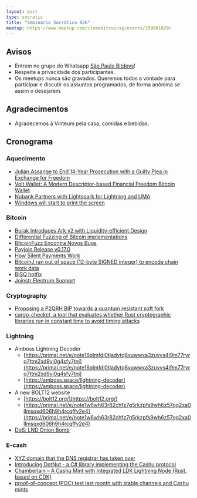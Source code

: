 ```yaml
---
layout: post
type: socratic
title: "Seminário Socrático 026"
meetup: https://www.meetup.com/clubebitcoinsp/events/299681829/
---
```


## Avisos

- Entrem no grupo do Whatsapp [São Paulo Bitdevs](https://chat.whatsapp.com/HiaPqjmUqER5djFPR1Yl3T)!
- Respeite a privacidade dos participantes.
- Os meetups nunca são gravados. Queremos todos a vontade para participar e discutir os assuntos programados, de forma anônima se assim o desejarem.

## Agradecimentos

- Agradecemos à Vinteum pela casa, comidas e bebidas.

## Cronograma

### Aquecimento
- [Julian Assange to End 14-Year Prosecution with a Guilty Plea in Exchange for Freedom](https://www.nobsbitcoin.com/julian-assange-to-end-12-year-us-prosecution-with-a-guilty-plea-in-exchange-for-freedom/)
- [Volt Wallet: A Modern Descriptor-based Financial Freedom Bitcoin Wallet](https://www.nobsbitcoin.com/volt-wallet/)
- [Nubank Partners with Lightspark for Lightning and UMA](https://www.lightspark.com/news/nubank-announcement)
- [Windows will start to print the screen](https://support.microsoft.com/pt-br/windows/copilot-no-windows-seus-dados-e-privacidade-3e265e82-fc76-4d0a-afc0-4a0de528b73a)

### Bitcoin
- [Burak Introduces Ark v2 with Liquidity-efficient Design](https://brqgoo.medium.com/introducing-ark-v2-2e7ab378e87b)
- [Differential Fuzzing of Bitcoin implementations](https://delvingbitcoin.org/t/differential-fuzzing-of-bitcoin-implementations/208/6)
- [BitcoinFuzz Encontra Novos Bugs](https://delvingbitcoin.org/t/differential-fuzzing-of-bitcoin-implementations/208/5)
- [Payjoin Release v0.17.0](https://github.com/payjoin/rust-payjoin/releases/tag/payjoin-0.17.0)
- [How Silent Payments Work](https://medium.com/@ottosch/how-silent-payments-work-41bea907d6b0)
- [BitcoinJ ran out of space (12-byte SIGNED integer) to encode chain work data](https://github.com/bitcoinj/bitcoinj/issues/3410)
- [BISQ hotfix](https://github.com/bisq-network/bisq/commit/3a84f18d2bc464d6cf24f32e2d3a0e02ce31bfe8)
- [Joinstr Electrum Support](https://docs.joinstr.xyz/users/using-joinstr#electrum-plugin)

### Cryptography
- [Proposing a P2QRH BIP towards a quantum resistant soft fork](https://delvingbitcoin.org/t/proposing-a-p2qrh-bip-towards-a-quantum-resistant-soft-fork/956)
- [cargo-checkct, a tool that evaluates whether Rust cryptographic libraries run in constant time to avoid timing attacks](https://www.ledger.com/blog-cargo-checkct-our-home-made-tool-guarding-against-timing-attacks-is-now-open-source)

### Lightning
- Amboss Lightning Decoder
  - [https://primal.net/e/note16qlmfdj0tjadvtq8vuwwxa3zuvvs4l9m77ryrq7ttm2xd9vj0g4sfy7tnj](https://primal.net/e/note16qlmfdj0tjadvtq8vuwwxa3zuvvs4l9m77ryrq7ttm2xd9vj0g4sfy7tnj)
  - [https://amboss.space/lightning-decoder](https://amboss.space/lightning-decoder)
- A new BOLT12 website
  - [https://bolt12.org/](https://bolt12.org/)
  - [https://primal.net/e/note1w6wh63r82chfz7g5rkzpfs9wh6z57qq2xa0llmsqxd606h9h4rcqffv2e4](https://primal.net/e/note1w6wh63r82chfz7g5rkzpfs9wh6z57qq2xa0llmsqxd606h9h4rcqffv2e4)
- [DoS: LND Onion Bomb](https://morehouse.github.io/lightning/lnd-onion-bomb/)

### E-cash
- [XYZ domain that the DNS registrar has taken over](https://primal.net/e/note1luc96j5l8dm33zqzly40y9ygfxjfxj2q2qr6264rcna8uzxk4s6ql2ngwg)
- [Introducing DotNut - a C# library implementing the Cashu protocol](https://primal.net/e/nevent1qqstgq3vqcxkcyczjsywdys44d5kl44s9xfrra2fmxmddk7mar3mnjgzyq324q23pmnrlc43djhpdcyjrauwnw5cst3gdrn7vwkk6z9wndv4gkupk6d)
- [Chamberlain – A Cashu Mint with Integrated LDK Lightning Node (Rust, based on CDK)](https://primal.net/e/note1ead5wvfug96ddfd6ddtxay7ak8p0uja005agpawjpmp7xd28x3sqf9mdzs)
- [proof-of-concept (POC) test last month with stable channels and Cashu mints](https://primal.net/e/note14k6pzdkpt6yw7n3tum6zk270kr0wea5f7xtjl3vj6u6qkxuhjzasj44vez)
